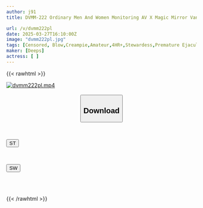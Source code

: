 ```yaml
---
author: j91
title: DVMM-222 Ordinary Men And Women Monitoring AV X Magic Mirror Van Collaboration Project A Beautiful Cabin Attendant Working For A Major Airline Improves Premature Ejaculation With A No-hands Blowjob On A Virgin's Dick! A First-class Blowjob Full Of Elegance Leads To A Massive Ejaculation → Instant Full Erection! The CA Can't Leave The Overly Energetic Virgin Dick Alone So She Takes His Virginity...

url: /v/dvmm222pl
date: 2025-03-27T16:10:00Z
image: "dvmm222pl.jpg"
tags: [Censored, Blow,Creampie,Amateur,4HR+,Stewardess,Premature Ejaculation	]
maker: [Deeps]
actress: [ ]
---
```



{{< rawhtml >}}

<div class="video" data-videoid="Mzm9bWzqdqim8Oo">
    <a href="javascript:;">
        <img src="/v/dvmm222pl/dvmm222pl.jpg" width="WIDTH" height="HEIGHT" alt="dvmm222pl.mp4" loading="lazy">
    </a>
</div>

<script type="text/javascript" src="https://j91.asia/asset/on-demand-st.js"></script>

<br>
  <link rel="stylesheet" href="https://j91.asia/asset/bs5.css">
  
  <center>
  <button class="btn btn-primary" type="button" data-bs-toggle="collapse" data-bs-target=".multi-collapse" aria-expanded="false" aria-controls="multiCollapseExample1 multiCollapseExample2"><h2>Download</h2></button></center>
</p>
<div class="row">
  <div class="col">
    <div class="collapse multi-collapse" id="multiCollapseExample1">
      <div class="card card-body">
	      	      <br>
<div class="buttons">  
<p><a href="/v/dvmm222pl/st.html" target="_blank"><button class="btn-hover color-3"><i class="fa fa-download"></i> ST</button></a></p></div>
    </div>
  </div>
</div>
  <div class="col">
    <div class="collapse multi-collapse" id="multiCollapseExample2">
      <div class="card card-body">
	      <br>
<div class="buttons">
<p><a href="/v/dvmm222pl/sw.html" target="_blank"><button class="btn-hover color-2"><i class="fa fa-download"></i> SW</button></a></p></div>
<br><br>
      </div>
    </div>
  </div>
</div>

{{< /rawhtml >}}
